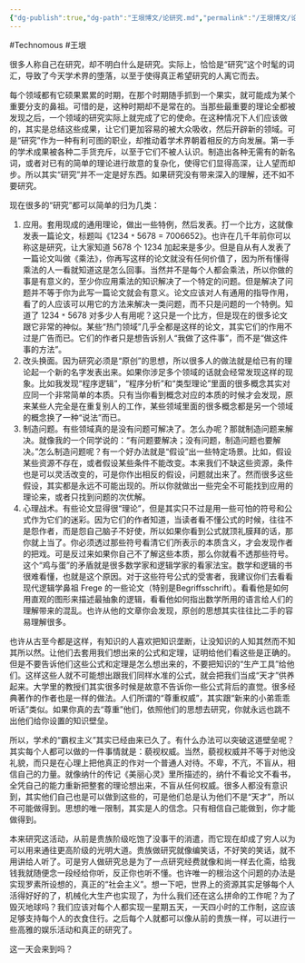 ```yaml
---
{"dg-publish":true,"dg-path":"王垠博文/论研究.md","permalink":"/王垠博文/论研究/","created":"2023-08-29T16:08:17.000+08:00","updated":"2023-12-12T14:38:19.000+08:00"}
---
```


#Technomous #王垠

很多人称自己在研究，却不明白什么是研究。实际上，恰恰是“研究”这个时髦的词汇，导致了今天学术界的堕落，以至于使得真正希望研究的人离它而去。

每个领域都有它硕果累累的时期，在那个时期随手抓到一个果实，就可能成为某个重要分支的鼻祖。可惜的是，这种时期却不是常在的。当那些最重要的理论全都被发现之后，一个领域的研究实际上就完成了它的使命。在这种情况下人们应该做的，其实是总结这些成果，让它们更加容易的被大众吸收，然后开辟新的领域。可是“研究”作为一种有利可图的职业，却推动着学术界朝着相反的方向发展。第一手的学术成果被各种二手货充斥，以至于它们不被人认识。制造出各种无需有的新名词，或者对已有的简单的理论进行故意的复杂化，使得它们显得高深，让人望而却步。所以其实“研究”并不一定是好东西。如果研究没有带来深入的理解，还不如不要研究。

现在很多的“研究”都可以简单的归为几类：

1. 应用。套用现成的通用理论，做出一些特例，然后发表。打一个比方，这就像发表一篇论文，标题叫《1234 `*` 5678 = 7006652》。也许在几千年前你可以称这是研究，让大家知道 5678 个 1234 加起来是多少。但是自从有人发表了一篇论文叫做《乘法》，你再写这样的论文就没有任何价值了，因为所有懂得乘法的人一看就知道这是怎么回事。当然并不是每个人都会乘法，所以你做的事是有意义的，至少你应用乘法的知识解决了一个特定的问题。但是解决了问题并不等于你为此写一篇论文就会有意义。论文应该对人有通用的指导作用，看了的人应该可以用它的方法来解决一类问题，而不只是问题的一个特例。知道了 1234 `*` 5678 对多少人有用呢？这只是一个比方，但是现在的很多论文跟它非常的神似。某些“热门领域”几乎全都是这样的论文，其实它们的作用不过是广告而已。它们的作者只是想告诉别人“我做了这件事”，而不是“做这件事的方法”。
2. 改头换面。因为研究必须是“原创”的思想，所以很多人的做法就是给已有的理论起一个新的名字发表出来。如果你涉足多个领域的话就会经常发现这样的现象。比如我发现“程序逻辑”，“程序分析”和“类型理论”里面的很多概念其实对应同一个非常简单的本质。只有当你看到概念对应的本质的时候才会发现，原来某些人完全是在重复别人的工作，某些领域里面的很多概念都是另一个领域的概念换了一种“说法”而已。
3. 制造问题。有些领域真的是没有问题可解决了。怎么办呢？那就制造问题来解决。就像我的一个同学说的：“有问题要解决；没有问题，制造问题也要解决。”怎么制造问题呢？有一个好办法就是“假设”出一些特定场景。比如，假设某些资源不存在，或者假设某些条件不能改变。本来我们不缺这些资源，条件也是可以灵活改变的，可是你作出相反的假设，问题就出来了。然而很多这些假设，其实都是永远不可能出现的。所以你就做出一些完全不可能找到应用的理论来，或者只找到问题的次优解。
4. 心理战术。有些论文显得很“理论”，但是其实只不过是用一些可怕的符号和公式作为它们的迷彩。因为它们的作者知道，当读者看不懂公式的时候，往往不是怨作者，而是怨自己脑子不好使，所以如果你看到公式就顶礼膜拜的话，那你就上当了。你必须透过那些符号看清它们所表示的本质含义，才会发现作者的把戏。可是反过来如果你自己不了解这些本质，那么你就看不透那些符号。这个“鸡与蛋”的矛盾就是很多数学家和逻辑学家的看家法宝。数学和逻辑的书很难看懂，也就是这个原因。对于这些符号公式的受害者，我建议你们去看看现代逻辑学鼻祖 Frege 的一些论文（特别是Begriffsschrift）。看看他是如何用直观的图形来描述最抽象的逻辑，看看他如何指出数学所用的语言给人们的理解带来的混乱。也许从他的文章你会发现，原创的思想其实往往比二手的容易理解很多。

也许从古至今都是这样，有知识的人喜欢把知识垄断，让没知识的人知其然而不知其所以然。让他们去套用我们想出来的公式和定理，证明给他们看这些是正确的。但是不要告诉他们这些公式和定理是怎么想出来的，不要把知识的“生产工具”给他们。这样这些人就不可能想出跟我们同样水准的公式，就会把我们当成“天才”供养起来。大学里的教授们其实很多时候是故意不告诉你一些公式背后的直觉。很多经典著作的作者也是一样的做法。人们所谓的“尊重权威”，其实跟“新来的小弟乖乖听话”类似。如果你真的去“尊重”他们，依照他们的思想去研究，你就永远也跳不出他们给你设置的知识壁垒。

所以，学术的“霸权主义”其实已经由来已久了。有什么办法可以突破这道壁垒呢？其实每个人都可以做的一件事情就是：藐视权威。当然，藐视权威并不等于对他没礼貌，而只是在心理上把他真正的作对一个普通人对待。不卑，不亢，不盲从，相信自己的力量。就像纳什的传记《美丽心灵》里所描述的，纳什不看论文不看书，全凭自己的能力重新把整套的理论想出来，不盲从任何权威。很多人都没有意识到，其实他们自己也是可以做到这些的，可是他们总是认为他们不是“天才”，所以不可能做得到。思想的唯一限制，其实是人的信念。只有相信自己能做到，你才能做得到。

本来研究这活动，从前是贵族阶级吃饱了没事干的消遣，而它现在却成了穷人以为可以用来通往更高阶级的光明大道。贵族做研究就像编笑话，不好笑的笑话，就不用讲给人听了。可是穷人做研究总是为了一点研究经费就像和尚一样去化斋，给我钱我就随便念一段经给你听，反正你也听不懂。也许唯一的根治这个问题的办法是实现罗素所设想的，真正的“社会主义”。想一下吧，世界上的资源其实足够每个人活得好好的了，机械化大生产也实现了，为什么我们还在这么拼命的工作呢？为了毁灭地球吗？我们应该对每个人都实现一星期五天，一天四小时的工作制，这应该足够支持每个人的衣食住行。之后每个人就都可以像从前的贵族一样，可以进行一些高雅的娱乐活动和真正的研究了。

这一天会来到吗？